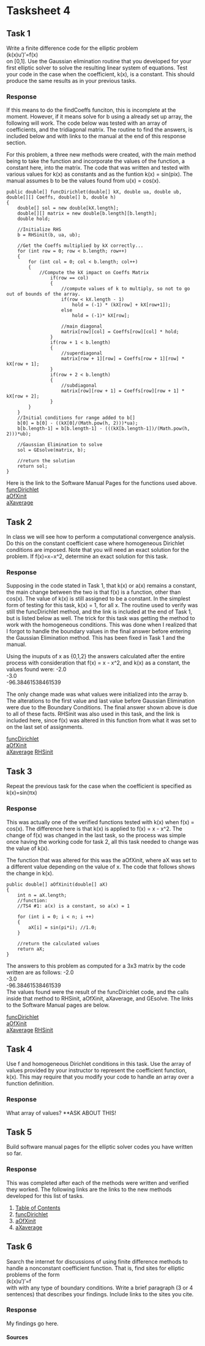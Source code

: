 # Tasksheet 4
 
## Task 1
Write a finite difference code for the elliptic problem       
(k(x)u′)′=f(x)      
on [0,1]. Use the Gaussian elimination routine that you developed for your first elliptic solver to solve the resulting linear system of equations. Test your code in the case when the coefficient, k(x), is a constant. This should produce the same results as in your previous tasks.
### Response
If this means to do the findCoeffs funciton, this is incomplete at the moment. However, if it means solve for b using a already set up array, the following will work. The code below was tested with an array of coefficients, and the tridiagonal matrix. The routine to find the answers, is included below and with links to the manual at the end of this response section.   
    
For this problem, a three new methods were created, with the main method being to take the function and incorporate the values of the function, a constant here, into the matrix. The code that was written and tested with various values for k(x) as constants and as the funtion k(x) = sin(pix). The manual assumes b to be the values found from u(x) = cos(x).

    public double[] funcDirichlet(double[] kX, double ua, double ub, double[][] Coeffs, double[] b, double h)
    {
        double[] sol = new double[kX.length];
        double[][] matrix = new double[b.length][b.length];
        double hold;
       
        //Initialize RHS
        b = RHSinit(b, ua, ub);
        
        //Get the Coeffs multiplied by kX correctly...
        for (int row = 0; row < b.length; row++)
        {
            for (int col = 0; col < b.length; col++)
            {
                //Compute the kX impact on Coeffs Matrix
                    if(row == col)
                    {
                        //compute values of k to multiply, so not to go out of bounds of the array.
                        if(row < kX.length - 1)
                            hold = (-1) * (kX[row] + kX[row+1]);
                        else
                            hold = (-1)* kX[row];

                        //main diagonal
                        matrix[row][col] = Coeffs[row][col] * hold;
                    }
                    if(row + 1 < b.length)
                    {
                        //superdiagonal
                        matrix[row + 1][row] = Coeffs[row + 1][row] * kX[row + 1];
                    }
                    if(row + 2 < b.length)
                    {
                        //subdiagonal
                        matrix[row][row + 1] = Coeffs[row][row + 1] * kX[row + 2];
                    }
            }
        }
        //Initial conditions for range added to b[]
        b[0] = b[0] - ((kX[0]/(Math.pow(h, 2)))*ua);
        b[b.length-1] = b[b.length-1] - (((kX[b.length-1])/(Math.pow(h, 2)))*ub);

        //Gaussian Elimination to solve
        sol = GEsolve(matrix, b);

        //return the solution
        return sol;
    }

    
Here is the link to the Software Manual Pages for the functions used above.    
[funcDirichlet](https://github.com/nicoleefleming/math5620/blob/master/SoftwareManual/funcDirichlet.md)    
[aOfXinit](https://github.com/nicoleefleming/math5620/blob/master/SoftwareManual/aOfXinit.md)    
[aXaverage](https://github.com/nicoleefleming/math5620/blob/master/SoftwareManual/aXaverage.md)    

## Task 2
In class we will see how to perform a computational convergence analysis. Do this on the constant coefficient case where homogeneous Dirichlet conditions are imposed. Note that you will need an exact solution for the problem. If 
f(x)=x−x^2, determine an exact solution for this task.
### Response
Supposing in the code stated in Task 1, that k(x) or a(x) remains a constant, the main change between the two is that f(x) is a function, other than cos(x). The value of k(x) is still assigned to be a constant. In the simplest form of testing for this task, k(x) = 1, for all x. The routine used to verify was still the funcDirichlet method, and the link is included at the end of Task 1, but is listed below as well. The trick for this task was getting the method to work with the homogeneous conditions. This was done when I realized that I forgot to handle the boundary values in the final answer before entering the Gaussian Elimination method. This has been fixed in Task 1 and the manual. 

Using the inuputs of x as {0,1,2} the answers calculated after the entire process with consideration that f(x) = x - x^2, and k(x) as a constant, the values found were:
            -2.0        
            -3.0        
            -96.38461538461539      

The only change made was what values were initialized into the array b. The alterations to the first value and last value before Gaussian Elimination were due to the Boundary Conditions. The final answer shown above is due to all of these facts. RHSinit was also used in this task, and the link is included here, since f(x) was altered in this function from what it was set to on the last set of assignments.

[funcDirichlet](https://github.com/nicoleefleming/math5620/blob/master/SoftwareManual/funcDirichlet.md)    
[aOfXinit](https://github.com/nicoleefleming/math5620/blob/master/SoftwareManual/aOfXinit.md)    
[aXaverage](https://github.com/nicoleefleming/math5620/blob/master/SoftwareManual/aXaverage.md)
[RHSinit](https://github.com/nicoleefleming/math5620/blob/master/SoftwareManual/RHSinit.md)

## Task 3
Repeat the previous task for the case when the coefficient is specified as    
k(x)=sin(πx)
### Response
This was actually one of the verified functions tested with k(x) when f(x) = cos(x). The difference here is that k(x) is applied to f(x) = x - x^2. The change of f(x) was changed in the last task, so the process was simple once having the working code for task 2, all this task needed to change was the value of k(x).     

The function that was altered for this was the aOfXinit, where aX was set to a different value depending on the value of x. The code that follows shows the change in k(x). 

    public double[] aOfXinit(double[] aX)
    {
        int n = aX.length;
        //function:
        //TS4 #1: a(x) is a constant, so a(x) = 1

        for (int i = 0; i < n; i ++)
        {
            aX[i] = sin(pi*i); //1.0;
        }

        //return the calculated values
        return aX;
    }
    
The answers to this problem as computed for a 3x3 matrix by the code written are as follows:
          -2.0       
          -3.0         
          -96.38461538461539           
The values found were the result of the funcDirichlet code, and the calls inside that method to RHSinit, aOfXinit, aXaverage, and GEsolve. The links to the Software Manual pages are below. 

[funcDirichlet](https://github.com/nicoleefleming/math5620/blob/master/SoftwareManual/funcDirichlet.md)    
[aOfXinit](https://github.com/nicoleefleming/math5620/blob/master/SoftwareManual/aOfXinit.md)    
[aXaverage](https://github.com/nicoleefleming/math5620/blob/master/SoftwareManual/aXaverage.md)
[RHSinit](https://github.com/nicoleefleming/math5620/blob/master/SoftwareManual/RHSinit.md)

## Task 4
Use f and homogeneous Dirichlet conditions in this task. Use the array of values provided by your instructor to represent the coefficient function, k(x). This may require that you modify your code to handle an array over a function definition.
### Response
What array of values? **ASK ABOUT THIS!

## Task 5
Build software manual pages for the elliptic solver codes you have written so far.
### Response
This was completed after each of the methods were written and verified they worked. The following links are the links to the new methods developed for this list of tasks. 
1. [Table of Contents]()
2. [funcDirichlet](https://github.com/nicoleefleming/math5620/blob/master/SoftwareManual/funcDirichlet.md)    
3. [aOfXinit](https://github.com/nicoleefleming/math5620/blob/master/SoftwareManual/aOfXinit.md)    
4. [aXaverage](https://github.com/nicoleefleming/math5620/blob/master/SoftwareManual/aXaverage.md)

## Task 6
Search the internet for discussions of using finite difference methods to handle a nonconstant coefficient function. That is, find sites for elliptic problems of the form     
(k(x)u′)′=f      
with with any type of boundary conditions. Write a brief paragraph (3 or 4 sentences) that describes your findings. Include links to the sites you cite.
### Response
My findings go here.

#### Sources
[]()
[]()
[]()
